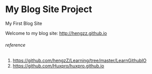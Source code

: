 # My Blog Site Project
My First Blog Site

Welcome to my blog site: http://hengzz.github.io


###### reference
1. https://github.com/hengzZ/Learning/tree/master/LearnGithubIO
1. https://github.com/Huxpro/huxpro.github.io
